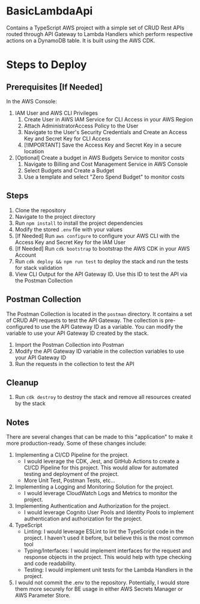 # BasicLambdaApi #
Contains a TypeScript AWS project with a simple set of CRUD Rest APIs routed through API Gateway to Lambda Handlers which perform respective actions on a DynamoDB table. It is built using the AWS CDK.

# Steps to Deploy #
## Prerequisites [If Needed] ##
In the AWS Console:
1. IAM User and AWS CLI Privileges
    1. Create User in AWS IAM Service for CLI Access in your AWS Region
    2. Attach AdministratorAccess Policy to the User
    3. Navigate to the User's Security Credentials and Create an Access Key and Secret Key for CLI Access
    4. [!IMPORTANT] Save the Access Key and Secret Key in a secure location
2. [Optional] Create a budget in AWS Budgets Service to monitor costs
    1. Navigate to Billing and Cost Management Service in AWS Console
    2. Select Budgets and Create a Budget
    3. Use a template and select "Zero Spend Budget" to monitor costs

## Steps ##
1. Clone the repository
2. Navigate to the project directory
3. Run `npm install` to install the project dependencies
4. Modify the stored `.env` file with your values
5. [If Needed] Run `aws configure` to configure your AWS CLI with the Access Key and Secret Key for the IAM User
6. [If Needed] Run `cdk bootstrap` to bootstrap the AWS CDK in your AWS Account
7. Run `cdk deploy && npm run test` to deploy the stack and run the tests for stack validation
8. View CLI Output for the API Gateway ID. Use this ID to test the API via the Postman Collection

## Postman Collection ##
The Postman Collection is located in the `postman` directory. It contains a set of CRUD API requests to test the API Gateway. The collection is pre-configured to use the API Gateway ID as a variable. You can modify the variable to use your API Gateway ID created by the stack.
1. Import the Postman Collection into Postman
2. Modify the API Gateway ID variable in the collection variables to use your API Gateway ID
3. Run the requests in the collection to test the API

## Cleanup ##
1. Run `cdk destroy` to destroy the stack and remove all resources created by the stack

## Notes ##
There are several changes that can be made to this "application" to make it more production-ready. Some of these changes include:
1. Implementing a CI/CD Pipeline for the project.
    - I would leverage the CDK, Jest, and GitHub Actions to create a CI/CD Pipeline for this project. This would allow for automated testing and deployment of the project.
    - More Unit Test, Postman Tests, etc...
2. Implementing a Logging and Monitoring Solution for the project.
    - I would leverage CloudWatch Logs and Metrics to monitor the project.
3. Implementing Authentication and Authorization for the project.
    - I would leverage Cognito User Pools and Identity Pools to implement authentication and authorization for the project.
4. TypeScript
    - Linting: I would leverage ESLint to lint the TypeScript code in the project. I haven't used it before, but believe this is the most common tool
    - Typing/Interfaces: I would implement interfaces for the request and response objects in the project. This would help with type checking and code readability.
    - Testing: I would implement unit tests for the Lambda Handlers in the project.
5. I would not commit the .env to the repository. Potentially, I would store them more securely for BE usage in either AWS Secrets Manager or AWS Parameter Store.
    